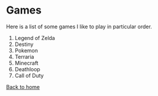 # Games

Here is a list of some games I like to play in particular order.

1. Legend of Zelda
1. Destiny
1. Pokemon
1. Terraria
1. Minecraft
1. Deathloop
1. Call of Duty

[Back to home](./README.md)
